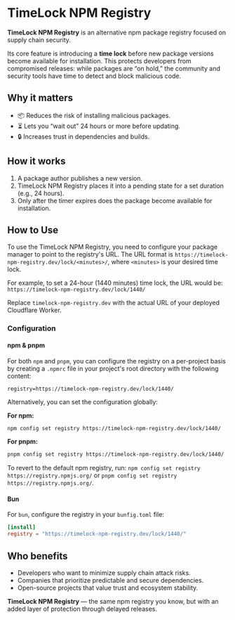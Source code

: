 # TimeLock NPM Registry

**TimeLock NPM Registry** is an alternative npm package registry focused on supply chain security.

Its core feature is introducing a **time lock** before new package versions become available for installation.
This protects developers from compromised releases: while packages are “on hold,” the community and security tools have time to detect and block malicious code.

## Why it matters

- 📦 Reduces the risk of installing malicious packages.
- ⏳ Lets you “wait out” 24 hours or more before updating.
- 🔒 Increases trust in dependencies and builds.

## How it works

1. A package author publishes a new version.
2. TimeLock NPM Registry places it into a pending state for a set duration (e.g., 24 hours).
3. Only after the timer expires does the package become available for installation.

## How to Use

To use the TimeLock NPM Registry, you need to configure your package manager to point to the registry's URL. The URL format is `https://timelock-npm-registry.dev/lock/<minutes>/`, where `<minutes>` is your desired time lock.

For example, to set a 24-hour (1440 minutes) time lock, the URL would be:
`https://timelock-npm-registry.dev/lock/1440/`

Replace `timelock-npm-registry.dev` with the actual URL of your deployed Cloudflare Worker.

### Configuration

#### npm & pnpm

For both `npm` and `pnpm`, you can configure the registry on a per-project basis by creating a `.npmrc` file in your project's root directory with the following content:

```
registry=https://timelock-npm-registry.dev/lock/1440/
```

Alternatively, you can set the configuration globally:

**For npm:**

```bash
npm config set registry https://timelock-npm-registry.dev/lock/1440/
```

**For pnpm:**

```bash
pnpm config set registry https://timelock-npm-registry.dev/lock/1440/
```

To revert to the default npm registry, run:
`npm config set registry https://registry.npmjs.org/` or `pnpm config set registry https://registry.npmjs.org/`.

#### Bun

For `bun`, configure the registry in your `bunfig.toml` file:

```toml
[install]
registry = "https://timelock-npm-registry.dev/lock/1440/"
```

## Who benefits

- Developers who want to minimize supply chain attack risks.
- Companies that prioritize predictable and secure dependencies.
- Open-source projects that value trust and ecosystem stability.

**TimeLock NPM Registry** — the same npm registry you know, but with an added layer of protection through delayed releases.
